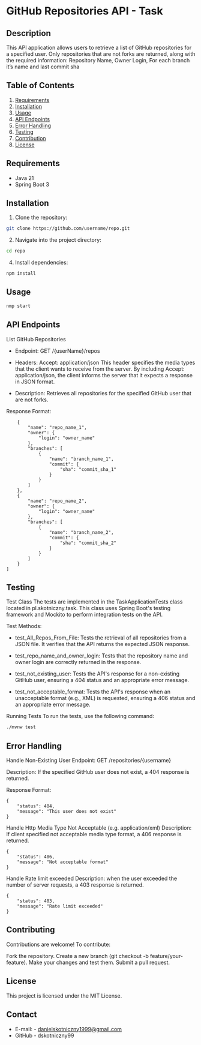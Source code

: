 # GitHub Repositories API - Task

## Description

This API application allows users to retrieve a list of GitHub repositories for a specified user. Only repositories that are not forks are returned, along with the required information:
Repository Name, Owner Login, For each branch it’s name and last commit sha

## Table of Contents

1. [Requirements](#requirements)
2. [Installation](#installation)
3. [Usage](#usage)
4. [API Endpoints](#api-endpoints)
5. [Error Handling](#error-handling)
6. [Testing](#testing)
7. [Contribution](#contribution)
8. [License](#license)

## Requirements

- Java 21
- Spring Boot 3

## Installation
1. Clone the repository:
 ```bash
git clone https://github.com/username/repo.git
```
2. Navigate into the project directory:
```bash
cd repo
```
4. Install dependencies:
```bash
npm install
```


## Usage
```bash
nmp start
```

## API Endpoints
List GitHub Repositories
- Endpoint: GET /{userName}/repos

- Headers: Accept: application/json
This header specifies the media types that the client wants to receive from the server. By including Accept: application/json, the client informs the server that it expects a response in JSON format.
- Description: Retrieves all repositories for the specified GitHub user that are not forks.

Response Format:
```[
    {
        "name": "repo_name_1",
        "owner": {
            "login": "owner_name"
        },
        "branches": [
            {
                "name": "branch_name_1",
                "commit": {
                    "sha": "commit_sha_1"
                }
            }
        ]
    },
    {
        "name": "repo_name_2",
        "owner": {
            "login": "owner_name"
        },
        "branches": [
            {
                "name": "branch_name_2",
                "commit": {
                    "sha": "commit_sha_2"
                }
            }
        ]
    }
]
```
## Testing
Test Class
The tests are implemented in the TaskApplicationTests class located in pl.skotniczny.task. This class uses Spring Boot's testing framework and Mockito to perform integration tests on the API.

Test Methods:
- test_All_Repos_From_File: Tests the retrieval of all repositories from a JSON file. It verifies that the API returns the expected JSON response.

- test_repo_name_and_owner_login: Tests that the repository name and owner login are correctly returned in the response.

- test_not_existing_user: Tests the API's response for a non-existing GitHub user, ensuring a 404 status and an appropriate error message.

- test_not_acceptable_format: Tests the API's response when an unacceptable format (e.g., XML) is requested, ensuring a 406 status and an appropriate error message.

Running Tests
To run the tests, use the following command:
```bash
./mvnw test
```

## Error Handling
Handle Non-Existing User
Endpoint: GET /repositories/{username}

Description: If the specified GitHub user does not exist, a 404 response is returned.

Response Format:
```
{
    "status": 404,
    "message": "This user does not exist"
}
```

Handle Http Media Type Not Acceptable (e.g. application/xml) 
Description: If client specified not acceptable media type format, a 406 response is returned.
```
{
    "status": 406,
    "message": "Not acceptable format"
}
```

Handle Rate limit exceeded
Description: when the user exceeded the number of server requests, a 403 response is returned.
```
{
    "status": 403,
    "message": "Rate limit exceeded"
}
```
## Contributing
Contributions are welcome! To contribute:

Fork the repository.
Create a new branch (git checkout -b feature/your-feature).
Make your changes and test them.
Submit a pull request.

## License
This project is licensed under the MIT License.

## Contact
- E-mail: - danielskotniczny1999@gmail.com
- GitHub - dskotniczny99
